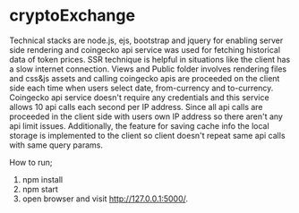 # cryptoExchange
Technical stacks are node.js, ejs, bootstrap and jquery for enabling server side rendering and coingecko api service was used for fetching historical data of token prices.
SSR technique is helpful in situations like the client has a slow internet connection.
Views and Public folder involves rendering files and css&js assets and calling coingecko apis are proceeded on the client side each time when users select date, from-currency and to-currency.
Coingecko api service doesn't require any credentials and this service allows 10 api calls each second per IP address.
Since all api calls are proceeded in the client side with users own IP address so there aren't any api limit issues.
Additionally, the feature for saving cache info the local storage is implemented to the client so client doesn't repeat same api calls with same query params.

How to run;
1. npm install
2. npm start
3. open browser and visit http://127.0.0.1:5000/.
